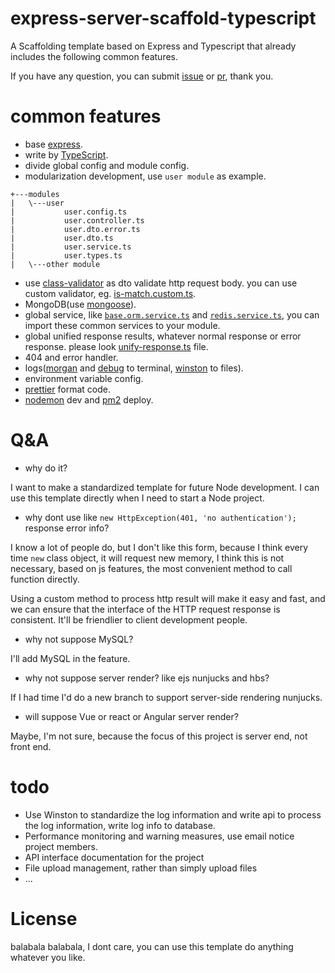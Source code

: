 # express-server-scaffold-typescript

A Scaffolding template based on Express and Typescript that already includes the following common features.

If you have any question, you can submit [issue](https://github.com/weizhiqimail/express-server-scaffold-typescript/issues/new) or [pr](https://github.com/weizhiqimail/express-server-scaffold-typescript/pulls), thank you.

# common features
+ base [express](https://www.npmjs.com/package/express).
+ write by [TypeScript](https://www.npmjs.com/package/typescript).
+ divide global config and module config.
+ modularization development, use `user module` as example.

```
+---modules
|   \---user
|           user.config.ts
|           user.controller.ts
|           user.dto.error.ts
|           user.dto.ts
|           user.service.ts
|           user.types.ts
|   \---other module
```

+ use [class-validator](https://www.npmjs.com/package/class-validator) as dto validate http request body. you can use custom validator, eg. [is-match.custom.ts](./src/validator/is-match.custom.ts).
+ MongoDB(use [mongoose](https://www.npmjs.com/package/mongoose)).
+ global service, like [`base.orm.service.ts`](./src/service/base.orm.service.ts) and [`redis.service.ts`](./src/service/redis.service.ts), you can import these common services to your module.
+ global unified response results, whatever normal response or error response. please look [unify-response.ts](./src/helper/unify-response.ts) file.
+ 404 and error handler.
+ logs([morgan](https://www.npmjs.com/package/morgan) and [debug](https://www.npmjs.com/package/debug) to terminal, [winston](https://www.npmjs.com/package/winston) to files).
+ environment variable config.
+ [prettier](https://www.npmjs.com/package/prettier) format code.
+ [nodemon](https://www.npmjs.com/package/nodemon) dev and [pm2](https://www.npmjs.com/package/pm2) deploy.

# Q&A

+ why do it?

I want to make a standardized template for future Node development. I can use this template directly when I need to start a Node project.

+ why dont use like `new HttpException(401, 'no authentication');` response error info?

I know a lot of people do, but I don't like this form, because I think every time `new` class object, it will request new memory, I think this is not necessary, based on js features, the most convenient method to call function directly.

Using a custom method to process http result will make it easy and fast, and we can ensure that the interface of the HTTP request response is consistent. It'll be friendlier to client development people.

+ why not suppose MySQL?

I'll add MySQL in the feature.

+ why not suppose server render? like ejs nunjucks and hbs?

If I had time I'd do a new branch to support server-side rendering nunjucks.

+ will suppose Vue or react or Angular server render?

Maybe, I'm not sure, because the focus of this project is server end, not front end.

# todo
+ Use Winston to standardize the log information and write api to process the log information, write log info to database.
+ Performance monitoring and warning measures, use email notice project members.
+ API interface documentation for the project
+ File upload management, rather than simply upload files
+ ...

# License

balabala balabala, I dont care, you can use this template do anything whatever you like.
